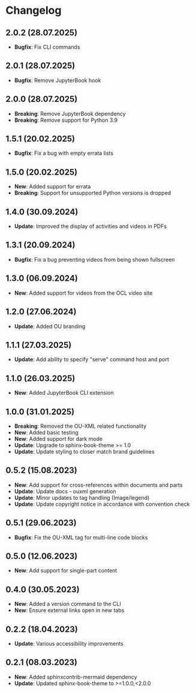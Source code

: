 # Changelog

## 2.0.2 (28.07.2025)

* **Bugfix**: Fix CLI commands

## 2.0.1 (28.07.2025)

* **Bugfix**: Remove JupyterBook hook

## 2.0.0 (28.07.2025)

* **Breaking**: Remove JupyterBook dependency
* **Breaking**: Remove support for Python 3.9

## 1.5.1 (20.02.2025)

* **Bugfix**: Fix a bug with empty errata lists

## 1.5.0 (20.02.2025)

* **New**: Added support for errata
* **Breaking**: Support for unsupported Python versions is dropped

## 1.4.0 (30.09.2024)

* **Update**: Improved the display of activities and videos in PDFs

## 1.3.1 (20.09.2024)

* **Bugfix**: Fix a bug preventing videos from being shown fullscreen

## 1.3.0 (06.09.2024)

* **New**: Added support for videos from the OCL video site

## 1.2.0 (27.06.2024)

* **Update**: Added OU branding

## 1.1.1 (27.03.2025)

* **Update**: Add ability to specify "serve" command host and port

## 1.1.0 (26.03.2025)

* **New**: Added JupyterBook CLI extension

## 1.0.0 (31.01.2025)

* **Breaking**: Removed the OU-XML related functionality
* **New**: Added basic testing
* **New**: Added support for dark mode
* **Update**: Upgrade to sphinx-book-theme >= 1.0
* **Update**: Update styling to closer match brand guidelines

## 0.5.2 (15.08.2023)

* **New**: Add support for cross-references within documents and parts
* **Update**: Update docs - ouxml generation
* **Update**: Minor updates to tag handling (Image/legend)
* **Update**: Update copyright notice in accordance with convention check

## 0.5.1 (29.06.2023)

* **Bugfix**: Fix the OU-XML tag for multi-line code blocks

## 0.5.0 (12.06.2023)

* **New**: Add support for single-part content

## 0.4.0 (30.05.2023)

* **New**: Added a version command to the CLI
* **New**: Ensure external links open in new tabs

## 0.2.2 (18.04.2023)

* **Update**: Various accessibility improvements

## 0.2.1 (08.03.2023)

* **New**: Added sphinxcontrib-mermaid dependency
* **Update**: Updated sphinx-book-theme to >=1.0.0,<2.0.0
